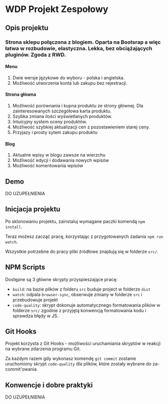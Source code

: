 # WDP Projekt Zespołowy

## Opis projektu

### Strona sklepu połączona z blogiem. Oparta na Bootsrap a więc łatwa w rozbudowie, elastyczna. Lekka, bez obciążających pluginów. Zgoda z RWD.

#### Menu

1. Dwie wersje językowe do wyboru - polska i angielska.
2. Możliwość utworzenia konta lub zakupu bez rejestracji.

#### Strona główna

1. Możliwość porównania i kupna produktu ze strony głównej. Dla zainteresowanych szczegółowa karta produktu.
1. Szybka zmiana ilości wyświetlanych produktów.
1. Intuicyjny system oceny produktów.
1. Możliwość szybkiej aktualizacji cen z pozostawieniem starej ceny.
1. Przyjazy i prosty sytem zakupu produktu

#### Blog

1. Aktualne wpisy w blogu zawsze na wierzchu
1. Możliwość edycji i dodawania nowych wpisów
1. Możliwość komentowania wpisów

####

## Demo

DO UZUPEŁNIENIA

## Inicjacja projektu

Po sklonowaniu projektu, zainstaluj wymagane paczki komendą `npm install`.

Teraz możesz zacząć pracę, korzystając z przygotowanych zadania `npm run watch`.

Wszystkie potrzebne do pracy pliki źródłowe znajdują się w folderze `src/`.

## NPM Scripts

Dostępne są 3 główne skrypty przyspieszające pracę:

- `build`: na bazie plików z folderu `src` buduje project w folderze `dist`
- `watch`: odpala `browser-sync`, obserwuje zmiany w folderze `src` i przebudowuje projekt
- `code-quality`: skrypt dokonuje automatycznego formatowania plików w folderze `src/`
  zgodnie z przyjętą konwencją formatowania kodu i sprawdza błędy w JS.

## Git Hooks

Projekt korzysta z Git Hooks - możliwości uruchamiania skryptów w reakcji na wybrane zdarzenia programu Git.

Za każdym razem gdy wykonasz komendę `git commit` zostanie uruchomiony skrypt `code-quality`
dla plików, które zostały wybrane do za-commit'owania.

## Konwencje i dobre praktyki

DO UZUPEŁNIENIA
